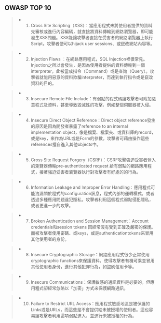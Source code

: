 ## OWASP TOP 10


>* 1. Cross Site Scripting（XSS）：當應用程式未將使用者提供的資料先審核或進行內容編碼，就直接將資料傳輸到網路瀏覽器，即可能發生XSS問題。XSS能讓攻擊者直接在受害者的網路瀏覽器上執行Script，攻擊者便可以hijack user sessions、或竄改網站內容等。


>* 2. Injection Flaws ：在網路應用程式，SQL Injection裡很常見。Injection之所以會發生，是因為使用者提供的資料傳輸到一個interpreter，此被當成指令（Command）或是查詢（Query）。攻擊者就能用惡意的資料欺騙interpreter，而達到執行指令或是竄改資料的目的。


>* 3. Insecure Remote File Include：有弱點的程式碼讓攻擊者可附加惡意程式及資料，甚至導致毀滅性的攻擊，例如整個伺服器被入侵。


>* 4. Insecure Direct Object Reference：Direct object reference發生的原因是因為開發者暴露了reference to an internal implementation object，像是檔案、檔案夾、或資料庫的record，或是key，來作為URL或是Form的參數。攻擊者可藉由操作這些references擅自進入其他objects中。


>* 5. Cross Site Request Forgery（CSRF）：CSRF攻擊強迫受害者登入的瀏覽器傳輸pre-authenticated request 給有弱點的網路應用程式，接著強迫受害者瀏覽器執行對攻擊者有好處的的行為。


>* 6. Information Leakage and Improper Error Handling：應用程式可能洩漏關於程式的configuration訊息，程式內部的運轉模式，或者透過多種應用問題違犯隱私。攻擊者利用這個程式弱點侵犯隱私，或者更進一步的攻擊。


>* 7. Broken Authentication and Session Management：Account credentials和session tokens 因經常沒有受到正確及嚴密的保護。而被攻擊者使用密碼、或keys，或是authenticationtokens來冒用其他使用者的身份。


>* 8. Insecure Cryptographic Storage：網路應用程式很少正常使用cryptographic functions來保護資料，使得攻擊者有機可乘並冒用其他使用者身份，進行其他犯罪行為，如盜刷信用卡等。


>* 9. Insecure Communications：保護敏感的通訊資料是必要的，但應用程式卻經常忽略以「加密」方式來保護網路通訊。


>* 10. Failure to Restrict URL Access：應用程式敏感地區是被保護的Links或是URLs，而這些是不會提供給未被授權的使用者。這也容易讓攻擊者利用這項弱點進入，並進行未被授權的行為。
